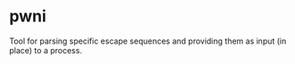 # pwni
Tool for parsing specific escape sequences and providing them as input (in place) to a process.
